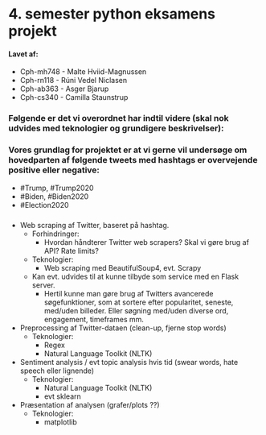 # 4. semester python eksamens projekt
#### Lavet af:
* Cph-mh748 - Malte Hviid-Magnussen 
* Cph-rn118 - Rúni Vedel Niclasen 
* Cph-ab363 - Asger Bjarup 
* Cph-cs340 - Camilla Staunstrup 


### Følgende er det vi overordnet har indtil videre (skal nok udvides med teknologier og grundigere beskrivelser):
### Vores grundlag for projektet er at vi gerne vil undersøge om hovedparten af følgende tweets med hashtags er overvejende positive eller negative:
* #Trump, #Trump2020
* #Biden, #Biden2020
* #Election2020  


### 
* Web scraping af Twitter, baseret på hashtag.
  * Forhindringer:
    * Hvordan håndterer Twitter web scrapers? Skal vi gøre brug af API? Rate limits?
  * Teknologier:
    * Web scraping med BeautifulSoup4, evt. Scrapy
  * Kan evt. udvides til at kunne tilbyde som service med en Flask server. 
    * Hertil kunne man gøre brug af Twitters avancerede søgefunktioner, som at sortere efter popularitet, seneste, med/uden billeder. Eller søgning med/uden diverse ord, engagement, timeframes mm.
* Preprocessing af Twitter-dataen (clean-up, fjerne stop words)
  * Teknologier:
    * Regex
    * Natural Language Toolkit (NLTK) 
* Sentiment analysis / evt topic analysis hvis tid (swear words, hate speech eller lignende)
  * Teknologier:
    * Natural Language Toolkit (NLTK)
    * evt sklearn
* Præsentation af analysen (grafer/plots ??)
  * Teknologier:
    * matplotlib


